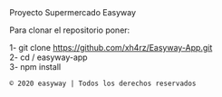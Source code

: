 ##
Proyecto Supermercado Easyway

Para clonar el repositorio poner:

1- git clone https://github.com/xh4rz/Easyway-App.git <br>
2- cd / easyway-app <br>
3- npm install

```
© 2020 easyway | Todos los derechos reservados
```